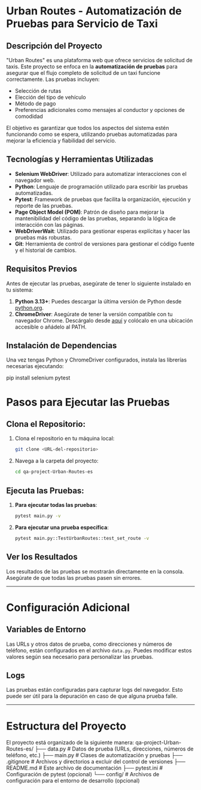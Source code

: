 # Urban Routes - Automatización de Pruebas para Servicio de Taxi

## Descripción del Proyecto
"Urban Routes" es una plataforma web que ofrece servicios de solicitud de taxis. Este proyecto se enfoca en la **automatización de pruebas** para asegurar que el flujo completo de solicitud de un taxi funcione correctamente. Las pruebas incluyen:
- Selección de rutas
- Elección del tipo de vehículo
- Método de pago
- Preferencias adicionales como mensajes al conductor y opciones de comodidad

El objetivo es garantizar que todos los aspectos del sistema estén funcionando como se espera, utilizando pruebas automatizadas para mejorar la eficiencia y fiabilidad del servicio.

## Tecnologías y Herramientas Utilizadas
- **Selenium WebDriver**: Utilizado para automatizar interacciones con el navegador web.
- **Python**: Lenguaje de programación utilizado para escribir las pruebas automatizadas.
- **Pytest**: Framework de pruebas que facilita la organización, ejecución y reporte de las pruebas.
- **Page Object Model (POM)**: Patrón de diseño para mejorar la mantenibilidad del código de las pruebas, separando la lógica de interacción con las páginas.
- **WebDriverWait**: Utilizado para gestionar esperas explícitas y hacer las pruebas más robustas.
- **Git**: Herramienta de control de versiones para gestionar el código fuente y el historial de cambios.

## Requisitos Previos
Antes de ejecutar las pruebas, asegúrate de tener lo siguiente instalado en tu sistema:

1. **Python 3.13+**: Puedes descargar la última versión de Python desde [python.org](https://www.python.org/downloads/).
2. **ChromeDriver**: Asegúrate de tener la versión compatible con tu navegador Chrome. Descárgalo desde [aquí](https://sites.google.com/a/chromium.org/chromedriver/) y colócalo en una ubicación accesible o añádelo al PATH.

## Instalación de Dependencias
Una vez tengas Python y ChromeDriver configurados, instala las librerías necesarias ejecutando:

pip install selenium pytest

# Pasos para Ejecutar las Pruebas

## Clona el Repositorio:

1. Clona el repositorio en tu máquina local:

    ```bash
    git clone <URL-del-repositorio>
    ```

2. Navega a la carpeta del proyecto:

    ```bash
    cd qa-project-Urban-Routes-es
    ```

## Ejecuta las Pruebas:

1. **Para ejecutar todas las pruebas**:

    ```bash
    pytest main.py -v
    ```

2. **Para ejecutar una prueba específica**:

    ```bash
    pytest main.py::TestUrbanRoutes::test_set_route -v
    ```

## Ver los Resultados
Los resultados de las pruebas se mostrarán directamente en la consola. Asegúrate de que todas las pruebas pasen sin errores.

---

# Configuración Adicional

## Variables de Entorno
Las URLs y otros datos de prueba, como direcciones y números de teléfono, están configurados en el archivo `data.py`. Puedes modificar estos valores según sea necesario para personalizar las pruebas.

## Logs
Las pruebas están configuradas para capturar logs del navegador. Esto puede ser útil para la depuración en caso de que alguna prueba falle.

---

# Estructura del Proyecto
El proyecto está organizado de la siguiente manera:
qa-project-Urban-Routes-es/
├── data.py                # Datos de prueba (URLs, direcciones, números de teléfono, etc.)
├── main.py                # Clases de automatización y pruebas
├── .gitignore             # Archivos y directorios a excluir del control de versiones
├── README.md              # Este archivo de documentación
├── pytest.ini             # Configuración de pytest (opcional)
└── config/                # Archivos de configuración para el entorno de desarrollo (opcional)

